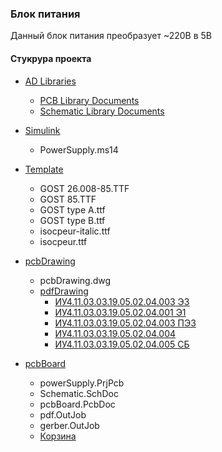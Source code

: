 ### Блок питания
Данный блок питания преобразует ~220В в 5В
#### Стукрура проекта
- [AD Libraries](AD%20Libraries)
    - [PCB Library Documents](AD%20Libraries/PCB%20Library%20Documents)
    - [Schematic Library Documents](AD%20Libraries/Schematic%20Library%20Documents)
- [Simulink](Simulink)
    - PowerSupply.ms14
- [Template](Template)
    - GOST 26.008-85.TTF
    - GOST 85.TTF
    - GOST type A.ttf
    - GOST type B.ttf
    - isocpeur-italic.ttf
    - isocpeur.ttf
- [pcbDrawing](pcbDrawing)
    - pcbDrawing.dwg
    - [pdfDrawing](pcbDrawing/pdfDrawing)
        - [ИУ4.11.03.03.19.05.02.04.003 Э3](pcbDrawing/pdfDrawing/%D0%98%D0%A34.11.03.03.52.16.003%20%D0%901.pdf)
        - [ИУ4.11.03.03.19.05.02.04.001 Э1](pcbDrawing/pdfDrawing/%D0%98%D0%A34.11.03.03.52.16.001%20%D0%903.pdf)
        - [ИУ4.11.03.03.19.05.02.04.003 ПЭ3](pcbDrawing/pdfDrawing/%D0%98%D0%A34.11.03.03.19.05.02.04.003%20%D0%9F%D0%AD3.pdf)
        - [ИУ4.11.03.03.19.05.02.04.004](pcbDrawing/pdfDrawing/%D0%98%D0%A34.11.03.03.19.05.02.04.004.pdf)
        - [ИУ4.11.03.03.19.05.02.04.005 СБ](pcbDrawing/pdfDrawing/%D0%98%D0%A34.11.03.03.19.05.02.04.005%20%D0%A1%D0%91.pdf)



- [pcbBoard](pcbBoard)
    - powerSupply.PrjPcb
    - Schematic.SchDoc
    - pcbBoard.PcbDoc
    - pdf.OutJob
    - gerber.OutJob
    - [Корзина](pcbBoard/Корзина.pdf)
